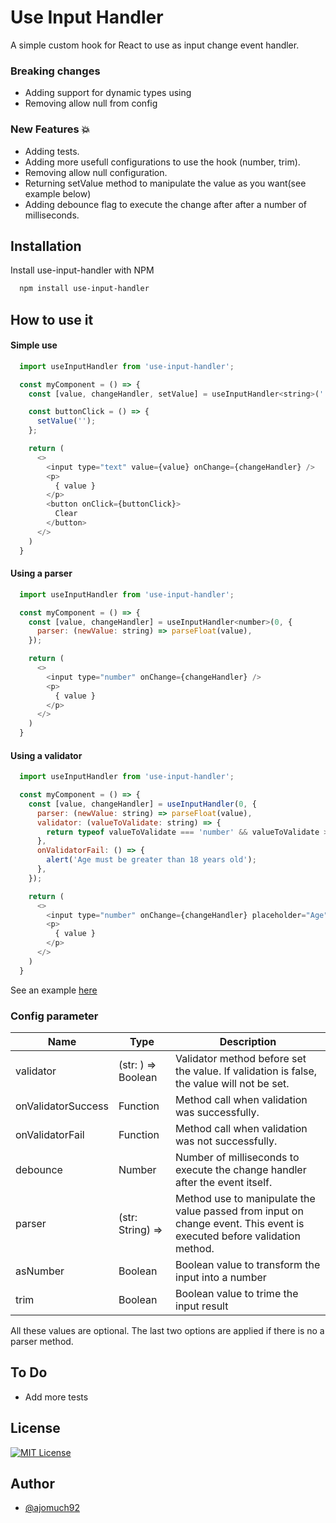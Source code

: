 
# Use Input Handler

A simple custom hook for React to use as input change event handler.

### Breaking changes
* Adding support for dynamic types using <T>
* Removing allow null from config


### New Features 💥
* Adding tests.
* Adding more usefull configurations to use the hook (number, trim).
* Removing allow null configuration.
* Returning setValue method to manipulate the value as you want(see example below)
* Adding debounce flag to execute the change after after a number of milliseconds.

## Installation

Install use-input-handler with NPM

```bash
  npm install use-input-handler
```
    
## How to use it

#### Simple use

```js
  import useInputHandler from 'use-input-handler';

  const myComponent = () => {
    const [value, changeHandler, setValue] = useInputHandler<string>('');

    const buttonClick = () => {
      setValue('');
    };

    return (
      <>
        <input type="text" value={value} onChange={changeHandler} />
        <p>
          { value }
        </p>
        <button onClick={buttonClick}>
          Clear
        </button>
      </>
    )
  }
```

#### Using a parser

```js
  import useInputHandler from 'use-input-handler';

  const myComponent = () => {
    const [value, changeHandler] = useInputHandler<number>(0, {
      parser: (newValue: string) => parseFloat(value),
    });

    return (
      <>
        <input type="number" onChange={changeHandler} />
        <p>
          { value }
        </p>
      </>
    )
  }
```

#### Using a validator

```js
  import useInputHandler from 'use-input-handler';

  const myComponent = () => {
    const [value, changeHandler] = useInputHandler(0, {
      parser: (newValue: string) => parseFloat(value),
      validator: (valueToValidate: string) => {
        return typeof valueToValidate === 'number' && valueToValidate > 18;
      },
      onValidatorFail: () => {
        alert('Age must be greater than 18 years old');
      },
    });

    return (
      <>
        <input type="number" onChange={changeHandler} placeholder="Age"/>
        <p>
          { value }
        </p>
      </>
    )
  }
```

See an example [here](https://github.com/ajomuch92/use-input-handler/tree/main/example)

### Config parameter 

| Name | Type | Description |
| --------- | --------- | --------- |
| validator | (str: <T>) => Boolean | Validator method before set the value. If validation is false, the value will not be set. |
| onValidatorSuccess | Function | Method call when validation was successfully. |
| onValidatorFail | Function | Method call when validation was not successfully. |
| debounce | Number | Number of milliseconds to execute the change handler after the event itself. |
| parser | (str: String) => <T> | Method use to manipulate the value passed from input on change event. This event is executed before validation method. |
| asNumber | Boolean | Boolean value to transform the input into a number |
| trim | Boolean | Boolean value to trime the input result |

All these values are optional. The last two options are applied if there is no a parser method.

## To Do
* Add more tests

## License

[![MIT License](https://img.shields.io/badge/License-MIT-green.svg)](https://choosealicense.com/licenses/mit/)


## Author

- [@ajomuch92](https://www.github.com/ajomuch92)

